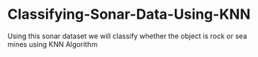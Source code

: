 # Classifying-Sonar-Data-Using-KNN
Using this sonar dataset we will classify whether the object is rock or sea mines using KNN Algorithm
